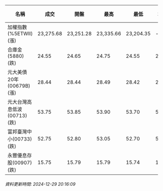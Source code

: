 | 名稱 | 成交 | 開盤 | 最高 | 最低 | 均價 | 成交金額(億) | 昨收 | 漲跌幅 | 漲跌 | 總量 | 昨量 | 振幅 |
| -------- | -------- | -------- | -------- |-------- | -------- | -------- |-------- |-------- |-------- | -------- | -------- |-------- |
|加權指數(%5ETWII) (漲)|23,275.68|23,251.28|23,335.66|23,204.35|-|2,864.67|23,246.94|0.12%|28.74|5,223,074|0|0.56%|
|合庫金(5880) (跌)|24.55|24.65|24.75|24.55|24.61|1.14|24.75|0.81%|0.20|4,648|3,146|0.81%|
|元大美債20年(00679B) (漲)|28.44|28.44|28.49|28.42|28.45|8.07|28.33|0.39%|0.11|28,364|63,898|0.25%|
|元大台灣高息低波(00713) (跌)|53.75|53.85|53.90|53.70|53.78|2.42|53.85|0.19%|0.10|4,493|4,479|0.37%|
|富邦臺灣中小(00733) (跌)|52.75|52.80|53.05|52.70|52.80|0.270|52.80|0.09%|0.05|511|436|0.66%|
|永豐優息存股(00907) (跌)|15.75|15.79|15.79|15.74|15.76|0.281|15.79|0.25%|0.04|1,785|1,249|0.32%|
###### 資料更新時間: 2024-12-29 20:16:09